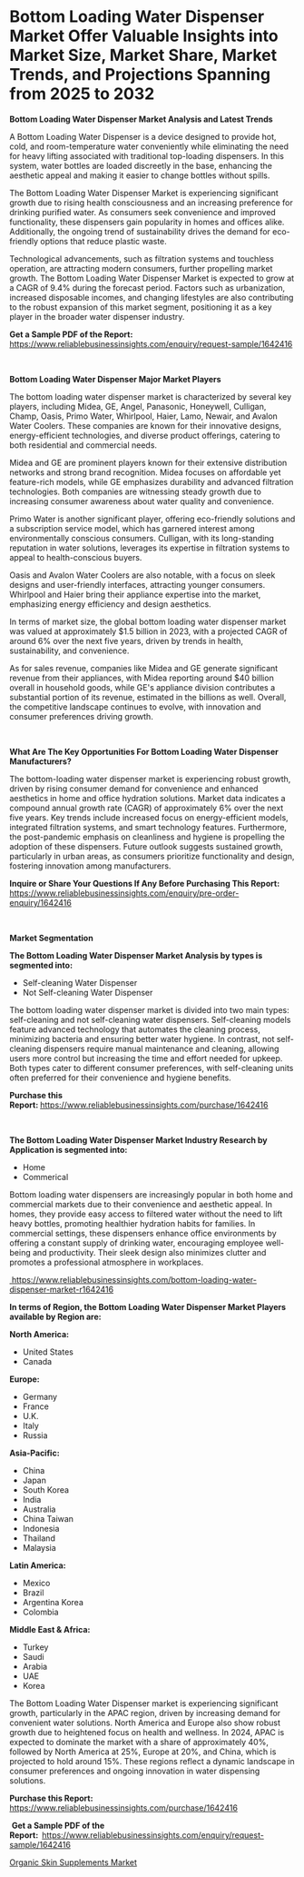 <p><h1>Bottom Loading Water Dispenser Market Offer Valuable Insights into Market Size, Market Share, Market Trends, and Projections Spanning from 2025 to 2032</h1></p><p><strong>Bottom Loading Water Dispenser Market Analysis and Latest Trends</strong></p>
<p><p>A Bottom Loading Water Dispenser is a device designed to provide hot, cold, and room-temperature water conveniently while eliminating the need for heavy lifting associated with traditional top-loading dispensers. In this system, water bottles are loaded discreetly in the base, enhancing the aesthetic appeal and making it easier to change bottles without spills. </p><p>The Bottom Loading Water Dispenser Market is experiencing significant growth due to rising health consciousness and an increasing preference for drinking purified water. As consumers seek convenience and improved functionality, these dispensers gain popularity in homes and offices alike. Additionally, the ongoing trend of sustainability drives the demand for eco-friendly options that reduce plastic waste. </p><p>Technological advancements, such as filtration systems and touchless operation, are attracting modern consumers, further propelling market growth. The Bottom Loading Water Dispenser Market is expected to grow at a CAGR of 9.4% during the forecast period. Factors such as urbanization, increased disposable incomes, and changing lifestyles are also contributing to the robust expansion of this market segment, positioning it as a key player in the broader water dispenser industry.</p></p>
<p><strong>Get a Sample PDF of the Report:&nbsp;</strong> <a href="https://www.reliablebusinessinsights.com/enquiry/request-sample/1642416?utm_campaign=2209&utm_medium=2&utm_source=Github&utm_content=ia&utm_term=09022025&utm_id=bottom-loading-water-dispenser">https://www.reliablebusinessinsights.com/enquiry/request-sample/1642416</a></p>
<p>&nbsp;</p>
<p><strong>Bottom Loading Water Dispenser Major Market Players</strong></p>
<p><p>The bottom loading water dispenser market is characterized by several key players, including Midea, GE, Angel, Panasonic, Honeywell, Culligan, Champ, Oasis, Primo Water, Whirlpool, Haier, Lamo, Newair, and Avalon Water Coolers. These companies are known for their innovative designs, energy-efficient technologies, and diverse product offerings, catering to both residential and commercial needs.</p><p>Midea and GE are prominent players known for their extensive distribution networks and strong brand recognition. Midea focuses on affordable yet feature-rich models, while GE emphasizes durability and advanced filtration technologies. Both companies are witnessing steady growth due to increasing consumer awareness about water quality and convenience.</p><p>Primo Water is another significant player, offering eco-friendly solutions and a subscription service model, which has garnered interest among environmentally conscious consumers. Culligan, with its long-standing reputation in water solutions, leverages its expertise in filtration systems to appeal to health-conscious buyers.</p><p>Oasis and Avalon Water Coolers are also notable, with a focus on sleek designs and user-friendly interfaces, attracting younger consumers. Whirlpool and Haier bring their appliance expertise into the market, emphasizing energy efficiency and design aesthetics.</p><p>In terms of market size, the global bottom loading water dispenser market was valued at approximately $1.5 billion in 2023, with a projected CAGR of around 6% over the next five years, driven by trends in health, sustainability, and convenience.</p><p>As for sales revenue, companies like Midea and GE generate significant revenue from their appliances, with Midea reporting around $40 billion overall in household goods, while GE's appliance division contributes a substantial portion of its revenue, estimated in the billions as well. Overall, the competitive landscape continues to evolve, with innovation and consumer preferences driving growth.</p></p>
<p>&nbsp;</p>
<p><strong>What Are The Key Opportunities For Bottom Loading Water Dispenser Manufacturers?</strong></p>
<p><p>The bottom-loading water dispenser market is experiencing robust growth, driven by rising consumer demand for convenience and enhanced aesthetics in home and office hydration solutions. Market data indicates a compound annual growth rate (CAGR) of approximately 6% over the next five years. Key trends include increased focus on energy-efficient models, integrated filtration systems, and smart technology features. Furthermore, the post-pandemic emphasis on cleanliness and hygiene is propelling the adoption of these dispensers. Future outlook suggests sustained growth, particularly in urban areas, as consumers prioritize functionality and design, fostering innovation among manufacturers.</p></p>
<p><strong>Inquire or Share Your Questions If Any Before Purchasing This Report:</strong> <a href="https://www.reliablebusinessinsights.com/enquiry/pre-order-enquiry/1642416?utm_campaign=2209&utm_medium=2&utm_source=Github&utm_content=ia&utm_term=09022025&utm_id=bottom-loading-water-dispenser">https://www.reliablebusinessinsights.com/enquiry/pre-order-enquiry/1642416</a></p>
<p>&nbsp;</p>
<p><strong>Market Segmentation</strong></p>
<p><strong>The Bottom Loading Water Dispenser Market Analysis by types is segmented into:</strong></p>
<p><ul><li>Self-cleaning Water Dispenser</li><li>Not Self-cleaning Water Dispenser</li></ul></p>
<p><p>The bottom loading water dispenser market is divided into two main types: self-cleaning and not self-cleaning water dispensers. Self-cleaning models feature advanced technology that automates the cleaning process, minimizing bacteria and ensuring better water hygiene. In contrast, not self-cleaning dispensers require manual maintenance and cleaning, allowing users more control but increasing the time and effort needed for upkeep. Both types cater to different consumer preferences, with self-cleaning units often preferred for their convenience and hygiene benefits.</p></p>
<p><strong>Purchase this Report:&nbsp;</strong><a href="https://www.reliablebusinessinsights.com/purchase/1642416?utm_campaign=2209&utm_medium=2&utm_source=Github&utm_content=ia&utm_term=09022025&utm_id=bottom-loading-water-dispenser">https://www.reliablebusinessinsights.com/purchase/1642416</a></p>
<p>&nbsp;</p>
<p><strong>The Bottom Loading Water Dispenser Market Industry Research by Application is segmented into:</strong></p>
<p><ul><li>Home</li><li>Commerical</li></ul></p>
<p><p>Bottom loading water dispensers are increasingly popular in both home and commercial markets due to their convenience and aesthetic appeal. In homes, they provide easy access to filtered water without the need to lift heavy bottles, promoting healthier hydration habits for families. In commercial settings, these dispensers enhance office environments by offering a constant supply of drinking water, encouraging employee well-being and productivity. Their sleek design also minimizes clutter and promotes a professional atmosphere in workplaces.</p></p>
<p><a href="https://www.reliablebusinessinsights.com/bottom-loading-water-dispenser-market-r1642416?utm_campaign=2209&utm_medium=2&utm_source=Github&utm_content=ia&utm_term=09022025&utm_id=bottom-loading-water-dispenser">&nbsp;https://www.reliablebusinessinsights.com/bottom-loading-water-dispenser-market-r1642416</a></p>
<p><strong>In terms of Region, the Bottom Loading Water Dispenser Market Players available by Region are:</strong></p>
<p>
    <p> <strong> North America: </strong>
        <ul>
            <li>United States</li>
            <li>Canada</li>
        </ul>
        </p> 
    <p> <strong> Europe: </strong>
        <ul>
            <li>Germany</li>
            <li>France</li>
            <li>U.K.</li>
            <li>Italy</li>
            <li>Russia</li>
        </ul>
        </p> 
    <p> <strong> Asia-Pacific: </strong>
        <ul>
            <li>China</li>
            <li>Japan</li>
            <li>South Korea</li>
            <li>India</li>
            <li>Australia</li>
            <li>China Taiwan</li>
            <li>Indonesia</li>
            <li>Thailand</li>
            <li>Malaysia</li>
        </ul>
        </p> 
    <p> <strong> Latin America: </strong>
        <ul>
            <li>Mexico</li>
            <li>Brazil</li>
            <li>Argentina Korea</li>
            <li>Colombia</li>
        </ul>
        </p> 
    <p> <strong> Middle East & Africa: </strong>
        <ul>
            <li>Turkey</li>
            <li>Saudi</li>
            <li>Arabia</li>
            <li>UAE</li>
            <li>Korea</li>
        </ul>
    </p>
    </p>
<p><p>The Bottom Loading Water Dispenser market is experiencing significant growth, particularly in the APAC region, driven by increasing demand for convenient water solutions. North America and Europe also show robust growth due to heightened focus on health and wellness. In 2024, APAC is expected to dominate the market with a share of approximately 40%, followed by North America at 25%, Europe at 20%, and China, which is projected to hold around 15%. These regions reflect a dynamic landscape in consumer preferences and ongoing innovation in water dispensing solutions.</p></p>
<p><strong>Purchase this Report: </strong><a href="https://www.reliablebusinessinsights.com/purchase/1642416?utm_campaign=2209&utm_medium=2&utm_source=Github&utm_content=ia&utm_term=09022025&utm_id=bottom-loading-water-dispenser">https://www.reliablebusinessinsights.com/purchase/1642416</a></p>
<p>&nbsp;<strong>Get a Sample PDF of the Report:&nbsp;&nbsp;</strong><a href="https://www.reliablebusinessinsights.com/enquiry/request-sample/1642416?utm_campaign=2209&utm_medium=2&utm_source=Github&utm_content=ia&utm_term=09022025&utm_id=bottom-loading-water-dispenser">https://www.reliablebusinessinsights.com/enquiry/request-sample/1642416</a></p>
<p><strong></strong></p>
<p><p><a href="https://github.com/kbollin866/Market-Research-Report-List-1/blob/main/organic-skin-supplements-market.md?utm_campaign=2209&utm_medium=2&utm_source=Github&utm_content=ia&utm_term=09022025&utm_id=bottom-loading-water-dispenser">Organic Skin Supplements Market</a></p></p>